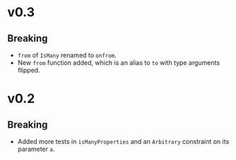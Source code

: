 # v0.3

## Breaking

- `from` of `IsMany` renamed to `onfrom`.
- New `from` function added, which is an alias to `to` with type arguments flipped.

# v0.2

## Breaking

- Added more tests in `isManyProperties` and an `Arbitrary` constraint on its parameter `a`.
